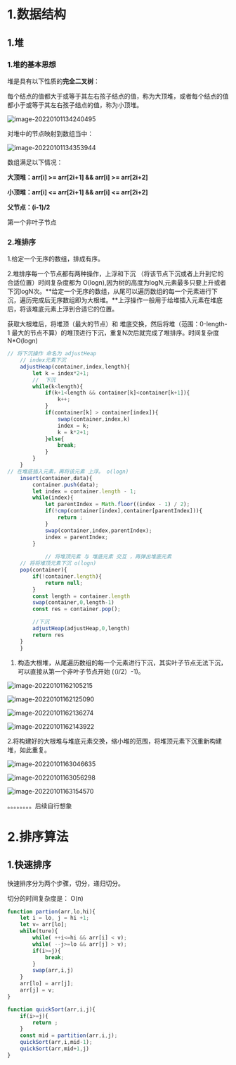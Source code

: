 # 1.数据结构



## 1.堆

### 1.堆的基本思想

堆是具有以下性质的**完全二叉树**：

每个结点的值都大于或等于其左右孩子结点的值，称为大顶堆，或者每个结点的值都小于或等于其左右孩子结点的值，称为小顶堆。

![image-20220101134240495](https://raw.githubusercontent.com/LitterStudent/Cloud-picture/main/image-20220101134240495.png)

对堆中的节点映射到数组当中：

![image-20220101134353944](https://raw.githubusercontent.com/LitterStudent/Cloud-picture/main/image-20220101134353944.png)

数组满足以下情况：

**大顶堆：arr[i] >= arr[2i+1] && arr[i] >= arr[2i+2]**  

**小顶堆：arr[i] <= arr[2i+1] && arr[i] <= arr[2i+2]**   

**父节点：(i-1)/2**

第一个非叶子节点

### 2.堆排序 



1.给定一个无序的数组，排成有序。

2.堆排序每一个节点都有两种操作，上浮和下沉 （将该节点下沉或者上升到它的合适位置）时间复杂度都为 O(logn),因为树的高度为logN,元素最多只要上升或者下沉logN次。**给定一个无序的数组，从尾可以遍历数组的每一个元素进行下沉，遍历完成后无序数组即为大根堆。**上浮操作一般用于给堆插入元素在堆底后，将该堆底元素上浮到合适它的位置。

获取大根堆后，将堆顶（最大的节点）和 堆底交换，然后将堆（范围：0-length-1  最大的节点不算）的堆顶进行下沉，重复N次后就完成了堆排序。时间复杂度 N*O(logn)

```js
// 将下沉操作 命名为 adjustHeap
    // index元素下沉
    adjustHeap(container,index,length){
        let k = index*2+1;
        //  下沉
        while(k<length){
            if(k+1<length && container[k]<container[k+1]){
                k++;
            }
            if(container[k] > container[index]){
                swap(container,index,k)
                index = k;
                k = k*2+1;
            }else{
                break;
            }
        }
    }
// 在堆底插入元素，再将该元素 上浮。 o(logn)
    insert(container,data){
        container.push(data);
        let index = container.length - 1;
        while(index){
            let parentIndex = Math.floor((index - 1) / 2);
            if(!cmp(container[index],container[parentIndex])){
                return ;
            }
            swap(container,index,parentIndex);
            index = parentIndex;
        }
        
            // 将堆顶元素 与 堆底元素 交互 ，再弹出堆底元素  
    // 将将堆顶元素下沉 o(logn)
    pop(container){
        if(!container.length){
            return null;
        }
        const length = container.length
        swap(container,0,length-1)
        const res = container.pop();

        //下沉
        adjustHeap(adjustHeap,0,length)
        return res
    }
    }
```



1. 构造大根堆，从尾遍历数组的每一个元素进行下沉，其实叶子节点无法下沉，可以直接从第一个非叶子节点开始 (（i/2）-1)。

![image-20220101162105215](https://raw.githubusercontent.com/LitterStudent/Cloud-picture/main/image-20220101162105215.png)

![image-20220101162125090](https://raw.githubusercontent.com/LitterStudent/Cloud-picture/main/image-20220101162125090.png)

![image-20220101162136274](https://raw.githubusercontent.com/LitterStudent/Cloud-picture/main/image-20220101162136274.png)

![image-20220101162143922](https://raw.githubusercontent.com/LitterStudent/Cloud-picture/main/image-20220101162143922.png)

2.将构建好的大根堆与堆底元素交换，缩小堆的范围，将堆顶元素下沉重新构建堆，如此重复。

![image-20220101163046635](https://raw.githubusercontent.com/LitterStudent/Cloud-picture/main/image-20220101163046635.png)

![image-20220101163056298](https://raw.githubusercontent.com/LitterStudent/Cloud-picture/main/image-20220101163056298.png)

![image-20220101163154570](https://raw.githubusercontent.com/LitterStudent/Cloud-picture/main/image-20220101163154570.png)

。。。。。。。。后续自行想象



# 2.排序算法



## 1.快速排序

快速排序分为两个步骤，切分，递归切分。

切分的时间复杂度是： O(n)

```js
function partion(arr,lo,hi){
    let i = lo, j = hi +1;
    let v= arr[lo];
    while(ture){
        while( ++i<=hi && arr[i] < v);
        while( --j>=lo && arr[j] > v);
        if(i>=j){
            break;
        }
        swap(arr,i,j)
    }
    arr[lo] = arr[j];
    arr[j] = v;
}

function quickSort(arr,i,j){
    if(i>=j){
        return ;
    }
    const mid = partition(arr,i,j);
    quickSort(arr,i,mid-1);
    quickSort(arr,mid+1,j)
}
```

